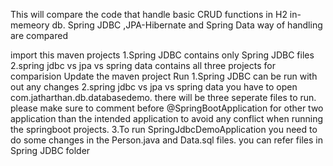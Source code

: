 This will compare the code that handle basic CRUD functions in H2 in-memeory db. Spring JDBC ,JPA-Hibernate and Spring Data way of handling are compared

import this maven projects
  1.Spring JDBC contains only Spring JDBC files
  2.spring jdbc vs jpa vs spring data contains all three projects for comparision
Update the maven project
Run 
  1.Spring JDBC can be run with out any changes
  2.spring jdbc vs jpa vs spring data you have to open com.jatharthan.db.databasedemo.
    there will be three seperate files to run. please make sure to comment before @SpringBootApplication for other two application than the intended application to avoid any           conflict when running the springboot projects.
  3.To run SpringJdbcDemoApplication you need to do some changes in the Person.java and Data.sql files. you can refer files in Spring JDBC folder
